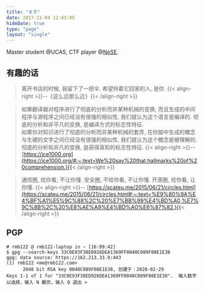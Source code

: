 ```yaml
---
title: "关于"
date: 2017-11-04 12:43:05
hideDate: true
type: "page"
layout: "single"
---
```


Master student @UCAS, CTF player @[NeSE](https://nese.team/).

## 有趣的话

> 离开书店的时候, 我留下了一把伞. 希望拎着它回家的人, 是你.
> {{< align-right >}}\-\-《这么远那么近》{{< /align-right >}}

> 如果翻译器对程序进行了彻底的分析而非某种机械的变换, 而且生成的中间程序与源程序之间已经没有很强的相似性, 我们就认为这个语言是编译的. 彻底的分析和非平凡的变换, 是编译方式的标志性特征.  
> 如果你对知识进行了彻底的分析而非某种机械的套弄, 在你脑中生成的概念与生硬的文字之间已经没有很强的相似性, 我们就认为这个概念是被理解的. 彻底的分析和非凡的变换, 是获得真知的标志性特征.
> {{< align-right >}}\-\- [https://ice1000.org](https://ice1000.org/#:~:text=We%20say%20that,hallmarks%20of%20comprehension.){{< /align-right >}}

> 通信圈, 给你看, 不让你懂. 安全圈, 不给你看, 不让你懂. 开源圈, 给你看, 让你懂.
> {{< align-right >}}\-\- [https://scateu.me/2015/06/21/circles.html](https://scateu.me/2015/06/21/circles.html#:~:text=%E9%80%9A%E4%BF%A1%E5%9C%88%2C%20%E7%BB%99%E4%BD%A0,%E7%9C%8B%2C%20%E8%AE%A9%E4%BD%A0%E6%87%82.){{< /align-right >}}

## PGP

```
# rmb122 @ rmb122-laptop in ~ [16:09:42]
$ gpg --search-keys 33C0E93F38ED926DEA1369FF0040C089F08E1E38
gpg: data source: https://162.213.33.9:443
(1)	rmb122 <me@rmb122.com>
	  2048 bit RSA key 0040C089F08E1E38, 创建于：2020-02-29
Keys 1-1 of 1 for "33C0E93F38ED926DEA1369FF0040C089F08E1E38".  输入数字以选择，输入 N 翻页，输入 Q 退出 >
```